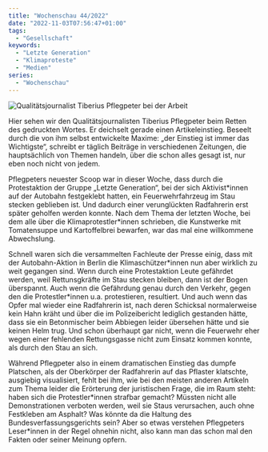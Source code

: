 ```yaml
---
title: "Wochenschau 44/2022"
date: "2022-11-03T07:56:47+01:00"
tags:
  - "Gesellschaft"
keywords:
  - "Letzte Generation"
  - "Klimaproteste"
  - "Medien"
series:
  - "Wochenschau"
---
```


![Qualitätsjournalist Tiberius Pflegpeter bei der Arbeit](/img/wochenschau-2022-44.jpg)

Hier sehen wir den Qualitätsjournalisten Tiberius Pflegpeter beim Retten des gedruckten Wortes. Er deichselt gerade einen Artikeleinstieg. Beseelt durch die von ihm selbst entwickelte Maxime: „der Einstieg ist immer das Wichtigste“, schreibt er täglich Beiträge in verschiedenen Zeitungen, die hauptsächlich von Themen handeln, über die schon alles gesagt ist, nur eben noch nicht von jedem.

Pflegpeters neuester Scoop war in dieser Woche, dass durch die Protestaktion der Gruppe „Letzte Generation“, bei der sich Aktivist\*innen auf der Autobahn festgeklebt hatten, ein Feuerwehrfahrzeug im Stau stecken geblieben ist. Und dadurch einer verunglückten Radfahrerin erst später geholfen werden konnte. Nach dem Thema der letzten Woche, bei dem alle über die Klimaprotestler\*innen schrieben, die Kunstwerke mit Tomatensuppe und Kartoffelbrei bewarfen, war das mal eine willkommene Abwechslung.

Schnell waren sich die versammelten Fachleute der Presse einig, dass mit der Autobahn-Aktion in Berlin die Klimaschützer\*innen nun aber wirklich zu weit gegangen sind. Wenn durch eine Protestaktion Leute gefährdet werden, weil Rettunsgkräfte im Stau stecken bleiben, dann ist der Bogen überspannt. Auch wenn die Gefährdung genau durch den Verkehr, gegen den die Protestler\*innen u.a. protestieren, resultiert. Und auch wenn das Opfer mal wieder eine Radfahrerin ist, nach deren Schicksal normalerweise kein Hahn kräht und über die im Polizeibericht lediglich gestanden hätte, dass sie ein Betonmischer beim Abbiegen leider übersehen hätte und sie keinen Helm trug. Und schon überhaupt gar nicht, wenn die Feuerwehr eher wegen einer fehlenden Rettungsgasse nicht zum Einsatz kommen konnte, als durch den Stau an sich.

Während Pflegpeter also in einem dramatischen Einstieg das dumpfe Platschen, als der Oberkörper der Radfahrerin auf das Pflaster klatschte, ausgiebig visualisiert, fehlt bei ihm, wie bei den meisten anderen Artikeln zum Thema leider die Erörterung der juristischen Frage, die im Raum steht: haben sich die Protestler\*innen strafbar gemacht? Müssten nicht alle Demonstrationen verboten werden, weil sie Staus verursachen, auch ohne Festkleben am Asphalt? Was könnte da die Haltung des Bundesverfassungsgerichts sein? Aber so etwas verstehen Pflegpeters Leser\*innen in der Regel ohnehin nicht, also kann man das schon mal den Fakten oder seiner Meinung opfern.
